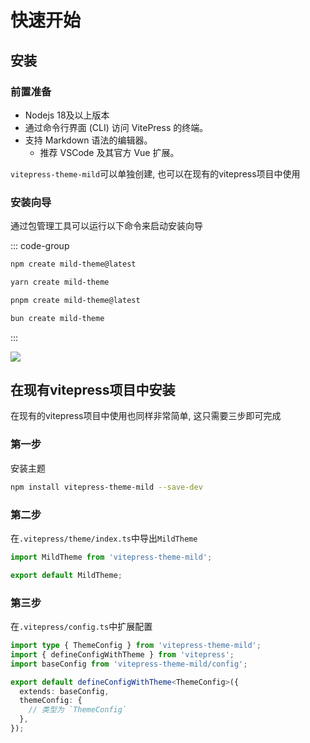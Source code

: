 # 快速开始

## 安装

### 前置准备

- Nodejs 18及以上版本
- 通过命令行界面 (CLI) 访问 VitePress 的终端。
- 支持 Markdown 语法的编辑器。
  - 推荐 VSCode 及其官方 Vue 扩展。

`vitepress-theme-mild`可以单独创建, 也可以在现有的vitepress项目中使用

### 安装向导

通过包管理工具可以运行以下命令来启动安装向导

::: code-group

```sh [npm]
npm create mild-theme@latest
```

```sh [yarn]
yarn create mild-theme
```

```sh [pnpm]
pnpm create mild-theme@latest
```

```sh [bun]
bun create mild-theme
```

:::

![](https://hacxy-1259720482.cos.ap-hongkong.myqcloud.com/images/Kapture%202024-12-31%20at%2011.58.09.gif)

## 在现有vitepress项目中安装

在现有的vitepress项目中使用也同样非常简单, 这只需要三步即可完成

### 第一步

安装主题

```sh
npm install vitepress-theme-mild --save-dev
```

### 第二步

在`.vitepress/theme/index.ts`中导出`MildTheme`

```ts [.vitepress/theme/index.ts]
import MildTheme from 'vitepress-theme-mild';

export default MildTheme;
```

### 第三步

在`.vitepress/config.ts`中扩展配置

```ts [.vitepress/config.ts]
import type { ThemeConfig } from 'vitepress-theme-mild';
import { defineConfigWithTheme } from 'vitepress';
import baseConfig from 'vitepress-theme-mild/config';

export default defineConfigWithTheme<ThemeConfig>({
  extends: baseConfig,
  themeConfig: {
    // 类型为 `ThemeConfig`
  },
});

```

